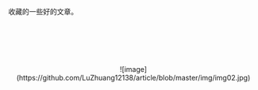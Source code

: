 收藏的一些好的文章。
<br>
<br>
<br>
<br>
<br>
<br>
<div align="center">![image](https://github.com/LuZhuang12138/article/blob/master/img/img02.jpg) </div>
